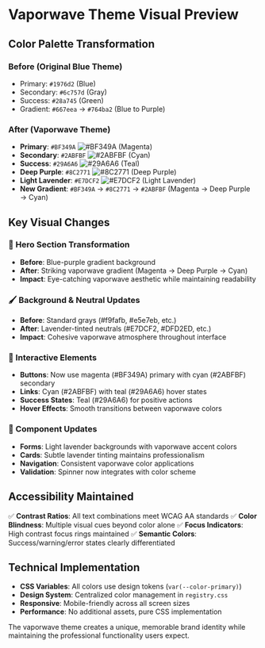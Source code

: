 # Vaporwave Theme Visual Preview

## Color Palette Transformation

### Before (Original Blue Theme)
- Primary: `#1976d2` (Blue)
- Secondary: `#6c757d` (Gray)
- Success: `#28a745` (Green)
- Gradient: `#667eea` → `#764ba2` (Blue to Purple)

### After (Vaporwave Theme)
- **Primary**: `#BF349A` ![#BF349A](https://via.placeholder.com/20x20/BF349A/BF349A.png) (Magenta)
- **Secondary**: `#2ABFBF` ![#2ABFBF](https://via.placeholder.com/20x20/2ABFBF/2ABFBF.png) (Cyan)
- **Success**: `#29A6A6` ![#29A6A6](https://via.placeholder.com/20x20/29A6A6/29A6A6.png) (Teal)
- **Deep Purple**: `#8C2771` ![#8C2771](https://via.placeholder.com/20x20/8C2771/8C2771.png) (Deep Purple)
- **Light Lavender**: `#E7DCF2` ![#E7DCF2](https://via.placeholder.com/20x20/E7DCF2/E7DCF2.png) (Light Lavender)
- **New Gradient**: `#BF349A` → `#8C2771` → `#2ABFBF` (Magenta → Deep Purple → Cyan)

## Key Visual Changes

### 🎨 Hero Section Transformation
- **Before**: Blue-purple gradient background
- **After**: Striking vaporwave gradient (Magenta → Deep Purple → Cyan)
- **Impact**: Eye-catching vaporwave aesthetic while maintaining readability

### 🖌️ Background & Neutral Updates
- **Before**: Standard grays (#f9fafb, #e5e7eb, etc.)
- **After**: Lavender-tinted neutrals (#E7DCF2, #DFD2ED, etc.)
- **Impact**: Cohesive vaporwave atmosphere throughout interface

### 🔘 Interactive Elements
- **Buttons**: Now use magenta (#BF349A) primary with cyan (#2ABFBF) secondary
- **Links**: Cyan (#2ABFBF) with teal (#29A6A6) hover states
- **Success States**: Teal (#29A6A6) for positive actions
- **Hover Effects**: Smooth transitions between vaporwave colors

### 📱 Component Updates
- **Forms**: Light lavender backgrounds with vaporwave accent colors
- **Cards**: Subtle lavender tinting maintains professionalism
- **Navigation**: Consistent vaporwave color applications
- **Validation**: Spinner now integrates with color scheme

## Accessibility Maintained

✅ **Contrast Ratios**: All text combinations meet WCAG AA standards
✅ **Color Blindness**: Multiple visual cues beyond color alone
✅ **Focus Indicators**: High contrast focus rings maintained
✅ **Semantic Colors**: Success/warning/error states clearly differentiated

## Technical Implementation

- **CSS Variables**: All colors use design tokens (`var(--color-primary)`)
- **Design System**: Centralized color management in `registry.css`
- **Responsive**: Mobile-friendly across all screen sizes
- **Performance**: No additional assets, pure CSS implementation

The vaporwave theme creates a unique, memorable brand identity while maintaining the professional functionality users expect.